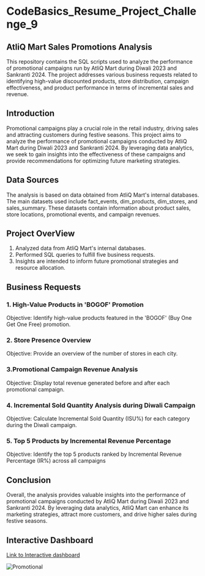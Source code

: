 # CodeBasics_Resume_Project_Challenge_9
## AtliQ Mart Sales Promotions Analysis
This repository contains the SQL scripts used to analyze the performance of promotional campaigns run by AtliQ Mart during Diwali 2023 and Sankranti 2024. The project addresses various business requests related to identifying high-value discounted products, store distribution, campaign effectiveness, and product performance in terms of incremental sales and revenue.

## Introduction

Promotional campaigns play a crucial role in the retail industry, driving sales and attracting customers during festive seasons. This project aims to analyze the performance of promotional campaigns conducted by AtliQ Mart during Diwali 2023 and Sankranti 2024. By leveraging data analytics, we seek to gain insights into the effectiveness of these campaigns and provide recommendations for optimizing future marketing strategies.

## Data Sources

The analysis is based on data obtained from AtliQ Mart's internal databases. The main datasets used include fact_events, dim_products, dim_stores, and sales_summary. These datasets contain information about product sales, store locations, promotional events, and campaign revenues.

## Project OverView

1. Analyzed data from AtliQ Mart's internal databases.
2. Performed SQL queries to fulfill five business requests.
3. Insights are intended to inform future promotional strategies and resource allocation.

## Business Requests

### 1. High-Value Products in 'BOGOF' Promotion
Objective: Identify high-value products featured in the 'BOGOF' (Buy One Get One Free) promotion.

### 2. Store Presence Overview
Objective: Provide an overview of the number of stores in each city.

### 3.Promotional Campaign Revenue Analysis
Objective: Display total revenue generated before and after each promotional campaign.

### 4. Incremental Sold Quantity Analysis during Diwali Campaign
Objective: Calculate Incremental Sold Quantity (ISU%) for each category during the Diwali campaign.

### 5. Top 5 Products by Incremental Revenue Percentage
Objective: Identify the top 5 products ranked by Incremental Revenue Percentage (IR%) across all campaigns

## Conclusion
Overall, the analysis provides valuable insights into the performance of promotional campaigns conducted by AtliQ Mart during Diwali 2023 and Sankranti 2024. By leveraging data analytics, AtliQ Mart can enhance its marketing strategies, attract more customers, and drive higher sales during festive seasons.

## Interactive Dashboard
[Link to Interactive dashboard](https://app.powerbi.com/view?r=eyJrIjoiMjM0NTRhMmItMTRmZS00MGRlLWIzNmMtYTE0Y2U0OTVkNDdkIiwidCI6ImM2ZTU0OWIzLTVmNDUtNDAzMi1hYWU5LWQ0MjQ0ZGM1YjJjNCJ9)

![Promotional](https://github.com/sivajetteboina/CodeBasics_Resume_Challenge_9/assets/144469525/3908c278-03d8-4ed5-b172-352a1f6c6a72)
